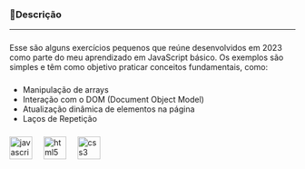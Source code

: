 <h3 align="left">📝Descrição</h3>
<hr>

###

<p align="left">Esse são alguns exercícios pequenos que reúne desenvolvidos em 2023 como parte do meu aprendizado em JavaScript básico. Os exemplos são simples e têm como objetivo praticar conceitos fundamentais, como:</p>

###

<ul>
  <li>Manipulação de arrays</li>
  <li>Interação com o DOM (Document Object Model)</li>
  <li>Atualização dinâmica de elementos na página</li>
  <li>Laços de Repetição</li>
</ul>

###

<div align="left">
  <img src="https://skillicons.dev/icons?i=js" height="40" alt="javascript logo"  />
  <img width="12" />
  <img src="https://skillicons.dev/icons?i=html" height="40" alt="html5 logo"  />
  <img width="12" />
  <img src="https://skillicons.dev/icons?i=css" height="40" alt="css3 logo"  />
</div>

###
